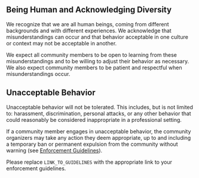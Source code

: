 ## Being Human and Acknowledging Diversity

We recognize that we are all human beings, coming from different backgrounds and with different experiences. We acknowledge that misunderstandings can occur and that behavior acceptable in one culture or context may not be acceptable in another. 

We expect all community members to be open to learning from these misunderstandings and to be willing to adjust their behavior as necessary. We also expect community members to be patient and respectful when misunderstandings occur.

## Unacceptable Behavior

Unacceptable behavior will not be tolerated. This includes, but is not limited to: harassment, discrimination, personal attacks, or any other behavior that could reasonably be considered inappropriate in a professional setting.

If a community member engages in unacceptable behavior, the community organizers may take any action they deem appropriate, up to and including a temporary ban or permanent expulsion from the community without warning (see [Enforcement Guidelines](LINK_TO_GUIDELINES)).

Please replace `LINK_TO_GUIDELINES` with the appropriate link to your enforcement guidelines.